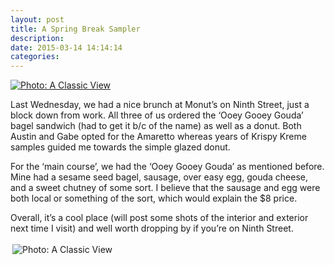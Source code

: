 ```yaml
---
layout: post
title: A Spring Break Sampler
description:
date: 2015-03-14 14:14:14
categories:
---
```


<a href="Images/2015.03.13/amaretto.jpg">
<img alt="Photo: A Classic View" src="http://brianmlin.com/Images/2015.03.13/amaretto.jpg" style="max-width:630px;">
</a>


Last Wednesday, we had a nice brunch at Monut’s on Ninth Street, just a block down from work. All three of us ordered the ‘Ooey Gooey Gouda’ bagel sandwich (had to get it b/c of the name) as well as a donut. Both Austin and Gabe opted for the Amaretto whereas years of Krispy Kreme samples guided me towards the simple glazed donut.

For the ‘main course’, we had the ‘Ooey Gooey Gouda’ as mentioned before. Mine had a sesame seed bagel, sausage, over easy egg, gouda cheese, and a sweet chutney of some sort. I believe that the sausage and egg were both local or something of the sort, which would explain the $8 price.

Overall, it’s a cool place (will post some shots of the interior and exterior next time I visit) and well worth dropping by if you’re on Ninth Street.

<a href="Images/2015.03.13/gouda.jpg" style="display:inline-block;margin:3px;text-decoration:none;">
<img alt="Photo: A Classic View" src="http://brianmlin.com/Images/2015.03.13/gouda.jpg" style="max-width:630px;">
</a>

